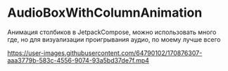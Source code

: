 # AudioBoxWithColumnAnimation
Анимация столбиков в JetpackCompose, можно использовать много где, но для визуализации проигрывания аудио, по моему лучше всего


https://user-images.githubusercontent.com/64790102/170876307-aaa3779b-583c-4556-9074-93a5bd37de7f.mp4

